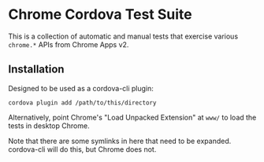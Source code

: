 # Chrome Cordova Test Suite

This is a collection of automatic and manual tests that exercise various `chrome.*` APIs from Chrome Apps v2.

## Installation

Designed to be used as a cordova-cli plugin:

    cordova plugin add /path/to/this/directory

Alternatively, point Chrome's "Load Unpacked Extension" at `www/` to load the tests in desktop Chrome.

Note that there are some symlinks in here that need to be expanded. cordova-cli will do this, but Chrome does not.
